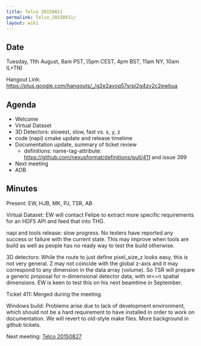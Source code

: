 ```yaml
---
title: Telco 20150811
permalink: Telco_20150811/
layout: wiki
---
```


Date
----

Tuesday, 11th August, 8am PST, (5pm CEST, 4pm BST, 11am NY, 10am IL+TN)

Hangout Link:
<https://plus.google.com/hangouts/_/g2e2ayoq57srpi2g4zv2c2ewbua>

Agenda
------

-   Welcome
-   Virtual Dataset
-   3D Detectors: slowest, slow, fast vs. x, y, z
-   code (napi) cmake update and release timelime
-   Documentation update, summary of ticket review
    -   definitions: name-tag-attribute:
        <https://github.com/nexusformat/definitions/pull/411> and issue
        399
-   Next meeting
-   AOB

Minutes
-------

Present: EW, HJB, MK, PJ, TSR, AB

Virtual Dataset: EW will contact Felipe to extract more specific
requirements for an HDF5 API and feed that into THG.

napi and tools release: slow progress. No testers have reported any
success or failure with the current state. This may improve when tools
are build as well as people has no ready way to test the build
otherwise.

3D detectors: While the route to just define pixel\_size\_z looks easy,
this is not very general. Z may not coincide with the global z-axis and
it may correspond to any dimension in the data array (volume). So TSR
will prepare a generic proposal for n-dimensional detector data, with
m&lt;=n spatial dimensions. EW is keen to test this on his next beamtime
in September.

Ticket 411: Merged during the meeting.

Windows build: Problems arise due to lack of development environment,
which should not be a hard requirement to have installed in order to
work on documentation. We will revert to old-style make files. More
background in github tickets.

Next meeting: [Telco 20150827](Telco_20150827 "wikilink")
